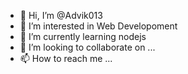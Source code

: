- 👋 Hi, I’m @Advik013
- 👀 I’m interested in Web Developoment
- 🌱 I’m currently learning nodejs
- 💞️ I’m looking to collaborate on ...
- 📫 How to reach me ...

<!---
Advik013/Advik013 is a ✨ special ✨ repository because its `README.md` (this file) appears on your GitHub profile.
You can click the Preview link to take a look at your changes.
--->
